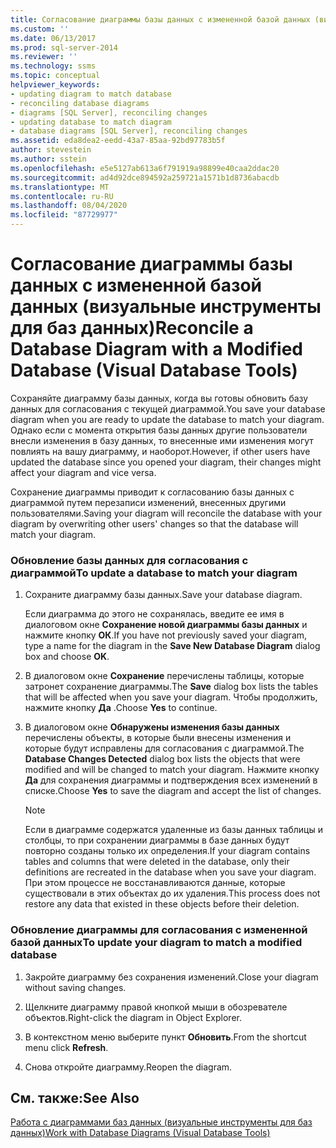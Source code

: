 ```yaml
---
title: Согласование диаграммы базы данных с измененной базой данных (визуальные инструменты для баз данных) | Документация Майкрософт
ms.custom: ''
ms.date: 06/13/2017
ms.prod: sql-server-2014
ms.reviewer: ''
ms.technology: ssms
ms.topic: conceptual
helpviewer_keywords:
- updating diagram to match database
- reconciling database diagrams
- diagrams [SQL Server], reconciling changes
- updating database to match diagram
- database diagrams [SQL Server], reconciling changes
ms.assetid: eda8dea2-eedd-43a7-85aa-92bd97783b5f
author: stevestein
ms.author: sstein
ms.openlocfilehash: e5e5127ab613a6f791919a98899e40caa2ddac20
ms.sourcegitcommit: ad4d92dce894592a259721a1571b1d8736abacdb
ms.translationtype: MT
ms.contentlocale: ru-RU
ms.lasthandoff: 08/04/2020
ms.locfileid: "87729977"
---
```

# <a name="reconcile-a-database-diagram-with-a-modified-database-visual-database-tools"></a><span data-ttu-id="8dce2-102">Согласование диаграммы базы данных с измененной базой данных (визуальные инструменты для баз данных)</span><span class="sxs-lookup"><span data-stu-id="8dce2-102">Reconcile a Database Diagram with a Modified Database (Visual Database Tools)</span></span>
  <span data-ttu-id="8dce2-103">Сохраняйте диаграмму базы данных, когда вы готовы обновить базу данных для согласования с текущей диаграммой.</span><span class="sxs-lookup"><span data-stu-id="8dce2-103">You save your database diagram when you are ready to update the database to match your diagram.</span></span> <span data-ttu-id="8dce2-104">Однако если с момента открытия базы данных другие пользователи внесли изменения в базу данных, то внесенные ими изменения могут повлиять на вашу диаграмму, и наоборот.</span><span class="sxs-lookup"><span data-stu-id="8dce2-104">However, if other users have updated the database since you opened your diagram, their changes might affect your diagram and vice versa.</span></span>  
  
 <span data-ttu-id="8dce2-105">Сохранение диаграммы приводит к согласованию базы данных с диаграммой путем перезаписи изменений, внесенных другими пользователями.</span><span class="sxs-lookup"><span data-stu-id="8dce2-105">Saving your diagram will reconcile the database with your diagram by overwriting other users' changes so that the database will match your diagram.</span></span>  
  
### <a name="to-update-a-database-to-match-your-diagram"></a><span data-ttu-id="8dce2-106">Обновление базы данных для согласования с диаграммой</span><span class="sxs-lookup"><span data-stu-id="8dce2-106">To update a database to match your diagram</span></span>  
  
1.  <span data-ttu-id="8dce2-107">Сохраните диаграмму базы данных.</span><span class="sxs-lookup"><span data-stu-id="8dce2-107">Save your database diagram.</span></span>  
  
     <span data-ttu-id="8dce2-108">Если диаграмма до этого не сохранялась, введите ее имя в диалоговом окне **Сохранение новой диаграммы базы данных** и нажмите кнопку **ОК**.</span><span class="sxs-lookup"><span data-stu-id="8dce2-108">If you have not previously saved your diagram, type a name for the diagram in the **Save New Database Diagram** dialog box and choose **OK**.</span></span>  
  
2.  <span data-ttu-id="8dce2-109">В диалоговом окне **Сохранение** перечислены таблицы, которые затронет сохранение диаграммы.</span><span class="sxs-lookup"><span data-stu-id="8dce2-109">The **Save** dialog box lists the tables that will be affected when you save your diagram.</span></span> <span data-ttu-id="8dce2-110">Чтобы продолжить, нажмите кнопку **Да** .</span><span class="sxs-lookup"><span data-stu-id="8dce2-110">Choose **Yes** to continue.</span></span>  
  
3.  <span data-ttu-id="8dce2-111">В диалоговом окне **Обнаружены изменения базы данных** перечислены объекты, в которые были внесены изменения и которые будут исправлены для согласования с диаграммой.</span><span class="sxs-lookup"><span data-stu-id="8dce2-111">The **Database Changes Detected** dialog box lists the objects that were modified and will be changed to match your diagram.</span></span> <span data-ttu-id="8dce2-112">Нажмите кнопку **Да** для сохранения диаграммы и подтверждения всех изменений в списке.</span><span class="sxs-lookup"><span data-stu-id="8dce2-112">Choose **Yes** to save the diagram and accept the list of changes.</span></span>  
  
    > [!NOTE]  
    >  <span data-ttu-id="8dce2-113">Если в диаграмме содержатся удаленные из базы данных таблицы и столбцы, то при сохранении диаграммы в базе данных будут повторно созданы только их определения.</span><span class="sxs-lookup"><span data-stu-id="8dce2-113">If your diagram contains tables and columns that were deleted in the database, only their definitions are recreated in the database when you save your diagram.</span></span> <span data-ttu-id="8dce2-114">При этом процессе не восстанавливаются данные, которые существовали в этих объектах до их удаления.</span><span class="sxs-lookup"><span data-stu-id="8dce2-114">This process does not restore any data that existed in these objects before their deletion.</span></span>  
  
### <a name="to-update-your-diagram-to-match-a-modified-database"></a><span data-ttu-id="8dce2-115">Обновление диаграммы для согласования с измененной базой данных</span><span class="sxs-lookup"><span data-stu-id="8dce2-115">To update your diagram to match a modified database</span></span>  
  
1.  <span data-ttu-id="8dce2-116">Закройте диаграмму без сохранения изменений.</span><span class="sxs-lookup"><span data-stu-id="8dce2-116">Close your diagram without saving changes.</span></span>  
  
2.  <span data-ttu-id="8dce2-117">Щелкните диаграмму правой кнопкой мыши в обозревателе объектов.</span><span class="sxs-lookup"><span data-stu-id="8dce2-117">Right-click the diagram in Object Explorer.</span></span>  
  
3.  <span data-ttu-id="8dce2-118">В контекстном меню выберите пункт **Обновить**.</span><span class="sxs-lookup"><span data-stu-id="8dce2-118">From the shortcut menu click **Refresh**.</span></span>  
  
4.  <span data-ttu-id="8dce2-119">Снова откройте диаграмму.</span><span class="sxs-lookup"><span data-stu-id="8dce2-119">Reopen the diagram.</span></span>  
  
## <a name="see-also"></a><span data-ttu-id="8dce2-120">См. также:</span><span class="sxs-lookup"><span data-stu-id="8dce2-120">See Also</span></span>  
 [<span data-ttu-id="8dce2-121">Работа с диаграммами баз данных (визуальные инструменты для баз данных)</span><span class="sxs-lookup"><span data-stu-id="8dce2-121">Work with Database Diagrams &#40;Visual Database Tools&#41;</span></span>](visual-database-tools.md)  
  
  
